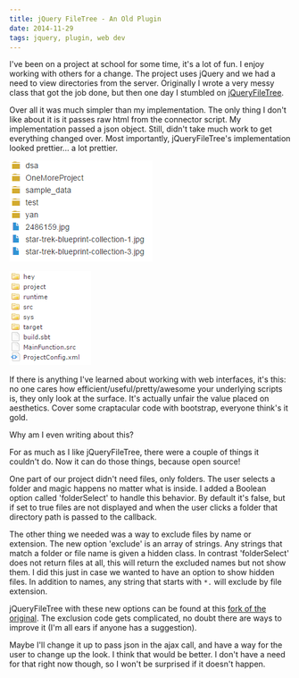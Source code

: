```yaml
---
title: jQuery FileTree - An Old Plugin
date: 2014-11-29
tags: jquery, plugin, web dev
---
```


I've been on a project at school for some time, it's a lot of fun. I enjoy working with others for a
change. The project uses jQuery and we had a need to view directories from the server. Originally I
wrote a very messy class that got the job done, but then one day I stumbled on
[jQueryFileTree][link-1].

<!-- more -->

Over all it was much simpler than my implementation. The only thing I don't like about it is it
passes raw html from the connector script. My implementation passed a json object. Still, didn't
take much work to get everything changed over. Most importantly, jQueryFileTree's implementation
looked prettier... a lot prettier.

![I blame Glyphicons.][pic-1]

![This also taught me about base64 encoding--very cool.][pic-2]

<p style="clear: both;"></p>

If there is anything I've learned about working with web interfaces, it's this: no one cares how
efficient/useful/pretty/awesome your underlying scripts is, they only look at the surface. It's
actually unfair the value placed on aesthetics. Cover some craptacular code with bootstrap, everyone
think's it gold.

Why am I even writing about this?

For as much as I like jQueryFileTree, there were a couple of things it couldn't do. Now it can do
those things, because open source!

One part of our project didn't need files, only folders. The user selects a folder and magic happens
no matter what is inside. I added a Boolean option called 'folderSelect' to handle this behavior. By
default it's false, but if set to true files are not displayed and when the user clicks a folder
that directory path is passed to the callback.

The other thing we needed was a way to exclude files by name or extension. The new option 'exclude'
is an array of strings. Any strings that match a folder or file name is given a hidden class. In
contrast 'folderSelect' does not return files at all, this will return the excluded names but not
show them. I did this just in case we wanted to have an option to show hidden files. In addition to
names, any string that starts with `*.` will exclude by file extension.

jQueryFileTree with these new options can be found at this [fork of the original][link-2]. The
exclusion code gets complicated, no doubt there are ways to improve it (I'm all ears if anyone has a
suggestion).

Maybe I'll change it up to pass json in the ajax call, and have a way for the user to change up the
look. I think that would be better. I don't have a need for that right now though, so I won't be
surprised if it doesn't happen.


[pic-1]: ../images/jquery-filetree-mine.png "My lame file tree."
[pic-2]: ../images/jquery-filetree-theirs.png "jQueryFileTree's default."
[link-1]: http://www.abeautifulsite.net/jquery-file-tree/
[link-2]: https://github.com/deplicator/jQueryFileTree
